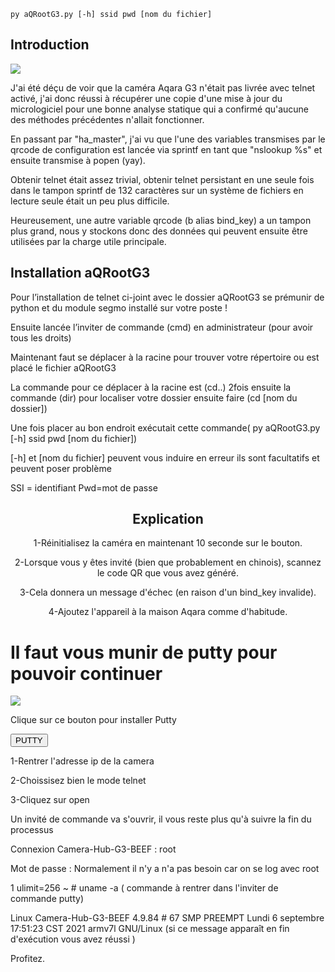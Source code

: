 	py aQRootG3.py [-h] ssid pwd [nom du fichier]
 <h2> Introduction </h2>
   <img src="https://user-images.githubusercontent.com/1288525/152621650-993c5630-c749-4758-9609-e5421df4d7ff.png">
 
 <p> J'ai été déçu de voir que la caméra Aqara G3 n'était pas livrée avec telnet activé, j'ai donc réussi à récupérer une copie d'une mise à jour du micrologiciel pour une bonne analyse statique qui a confirmé qu'aucune des méthodes précédentes n'allait fonctionner.

En passant par "ha_master", j'ai vu que l'une des variables transmises par le qrcode de configuration est lancée via sprintf en tant que "nslookup %s" et ensuite transmise à popen (yay).

Obtenir telnet était assez trivial, obtenir telnet persistant en une seule fois dans le tampon sprintf de 132 caractères sur un système de fichiers en lecture seule était un peu plus difficile.

Heureusement, une autre variable qrcode (b alias bind_key) a un tampon plus grand, nous y stockons donc des données qui peuvent ensuite être utilisées par la charge utile principale. </p>

<h2>Installation aQRootG3 </h2>

 <p> Pour l’installation de telnet ci-joint avec le dossier aQRootG3 se prémunir de python et du module segmo installé sur votre poste !</p>
 <p>Ensuite lancée l’inviter de commande (cmd) en administrateur (pour avoir tous les droits)</p>
 <p>Maintenant faut se déplacer à la racine pour trouver votre répertoire ou est placé le fichier aQRootG3 </p> 
 <p>La commande pour ce déplacer à la racine est (cd..) 2fois  ensuite la commande (dir) pour localiser votre dossier ensuite faire (cd [nom du dossier])</p>
 <p> Une fois placer au bon endroit exécutait cette commande( py aQRootG3.py [-h] ssid pwd [nom du fichier]) </p>

 <p>[-h] et [nom du fichier] peuvent vous induire en erreur ils sont facultatifs et peuvent poser problème </p>

   <p>SSI = identifiant 
      Pwd=mot de passe </p>
         

 <h2><center>Explication</h2></center>
 
 <p><center>1-Réinitialisez la caméra en maintenant 10 seconde sur le bouton.</p></center>
 <p><center>2-Lorsque vous y êtes invité (bien que probablement en chinois), scannez le code QR que vous avez généré.</p></center>
 <p><center>3-Cela donnera un message d'échec (en raison d'un bind_key invalide).</p></center>
 <p><center>4-Ajoutez l'appareil à la maison Aqara comme d'habitude.</p></center>
 
 <h1> Il faut vous munir de putty pour pouvoir continuer </h1>
 <img src="https://pic.clubic.com/v1/images/1498701/raw"> 
 <p> Clique sur ce bouton pour installer Putty </p>
	  <input type="button" onclick="window.location.href = 'https://www.chiark.greenend.org.uk/~sgtatham/putty/latest.html';" value="PUTTY" />
 
 <p>1-Rentrer l'adresse ip de la camera </p>
 <p>2-Choissisez bien le mode telnet </p>
 <p>3-Cliquez sur open </p>
 
Un invité de commande va s'ouvrir, il vous reste plus qu'à suivre la fin du processus
 
 <p>Connexion Camera-Hub-G3-BEEF : root </p>
   <p>Mot de passe : Normalement il n'y a n'a pas besoin car on se log avec root</p>
   <p>  1 ulimit=256 ~ # uname -a ( commande à rentrer dans l'inviter de commande putty)</p>
     <p> Linux Camera-Hub-G3-BEEF 4.9.84 # 67 SMP PREEMPT Lundi 6 septembre 17:51:23 CST 2021 armv7l GNU/Linux  (si ce message apparaît en fin d'exécution vous avez réussi )</p>
  
  
  <p>Profitez.</p>
</html>
